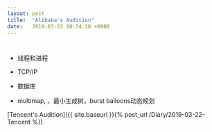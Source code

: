 ```yaml
---
layout: post
title:  "Alibaba's Audition"
date:   2019-03-23 10:34:10 +0800
---
```


# 

* 线程和进程

* TCP/IP

* 数据库

* multimap, <set>，最小生成树，burst balloons动态规划

[Tencent's Audition]({{ site.baseurl }}{% post_url /Diary/2019-03-22-Tencent %})
